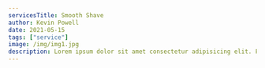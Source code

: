 ```yaml
---
servicesTitle: Smooth Shave
author: Kevin Powell
date: 2021-05-15
tags: ["service"]
image: /img/img1.jpg
description: Lorem ipsum dolor sit amet consectetur adipisicing elit. Fugit aspernatur quo debitis nesciunt nihil officia.
---
```

